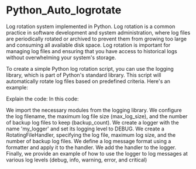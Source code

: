 # Python_Auto_logrotate

Log rotation system implemented in Python. Log rotation is a common practice in software development and system administration, where log files are periodically rotated or archived to prevent them from growing too large and consuming all available disk space. Log rotation is important for managing log files and ensuring that you have access to historical logs without overwhelming your system's storage.

To create a simple Python log rotation script, you can use the logging library, which is part of Python's standard library. This script will automatically rotate log files based on predefined criteria. Here's an example:

Explain the code:
In this code:

We import the necessary modules from the logging library.
We configure the log filename, the maximum log file size (max_log_size), and the number of backup log files to keep (backup_count).
We create a logger with the name 'my_logger' and set its logging level to DEBUG.
We create a RotatingFileHandler, specifying the log file, maximum log size, and the number of backup log files.
We define a log message format using a formatter and apply it to the handler.
We add the handler to the logger.
Finally, we provide an example of how to use the logger to log messages at various log levels (debug, info, warning, error, and critical)
